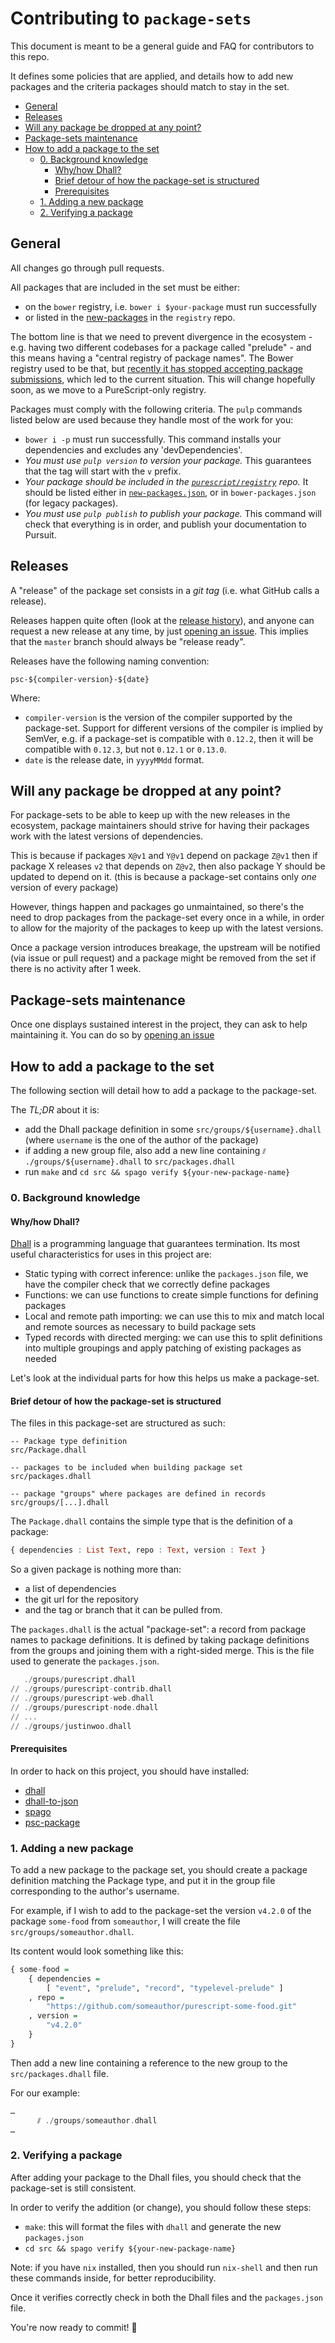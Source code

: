 # Contributing to `package-sets`

This document is meant to be a general guide and FAQ for contributors to this repo.

It defines some policies that are applied, and details how to add new packages and the criteria packages should match to stay in the set.


- [General](#general)
- [Releases](#releases)
- [Will any package be dropped at any point?](#will-any-package-be-dropped-at-any-point)
- [Package-sets maintenance](#package-sets-maintenance)
- [How to add a package to the set](#how-to-add-a-package-to-the-set)
  - [0. Background knowledge](#0-background-knowledge)
    - [Why/how Dhall?](#whyhow-dhall)
    - [Brief detour of how the package-set is structured](#brief-detour-of-how-the-package-set-is-structured)
    - [Prerequisites](#prerequisites)
  - [1. Adding a new package](#1-adding-a-new-package)
  - [2. Verifying a package](#2-verifying-a-package)


## General

All changes go through pull requests.

All packages that are included in the set must be either:
- on the `bower` registry, i.e. `bower i $your-package` must run successfully
- or listed in the [new-packages] in the `registry` repo.

The bottom line is that we need to prevent divergence in the ecosystem - e.g. having two different codebases for a package called "prelude" - and this means having a "central registry of package names".
The Bower registry used to be that, but [recently it has stopped accepting package submissions][no-bower], which led to the current situation. This will change hopefully soon, as we move to a PureScript-only registry.

Packages must comply with the following criteria. The `pulp` commands listed below are used because they handle most of the work for you:
- `bower i -p` must run successfully.
  This command installs your dependencies and excludes any 'devDependencies'.
- _You must use `pulp version` to version your package._
  This guarantees that the tag will start with the `v` prefix.
- _Your package should be included in the [`purescript/registry`][registry] repo._
  It should be listed either in [`new-packages.json`][new-packages], or in `bower-packages.json` (for legacy packages).
- _You must use `pulp publish` to publish your package._
  This command will check that everything is in order, and publish your documentation to Pursuit.

## Releases

A "release" of the package set consists in a *git tag* (i.e. what GitHub calls a release).

Releases happen quite often (look at the [release history][releases]), and anyone can request a new release at any time, by just [opening an issue][issues].
This implies that the `master` branch should always be "release ready".

Releases have the following naming convention:
```
psc-${compiler-version}-${date}
```

Where:
- `compiler-version` is the version of the compiler supported by the package-set.
  Support for different versions of the compiler is implied by SemVer, e.g. if a package-set is compatible with `0.12.2`, then it will be compatible with `0.12.3`, but not `0.12.1` or `0.13.0`.
- `date` is the release date, in `yyyyMMdd` format.

## Will any package be dropped at any point?

For package-sets to be able to keep up with the new releases in the ecosystem, package maintainers should strive for having their packages work with the latest versions of dependencies.

This is because if packages `X@v1` and `Y@v1` depend on package `Z@v1` then if package X releases `v2` that depends on `Z@v2`, then also package Y should be updated to depend on it. (this is because a package-set contains only *one* version of every package)

However, things happen and packages go unmaintained, so there's the need to drop packages from the package-set every once in a while, in order to allow for the majority of the packages to keep up with the latest versions.

Once a package version introduces breakage, the upstream will be notified (via issue or pull request) and a package might be removed from the set if there is no activity after 1 week.

## Package-sets maintenance

Once one displays sustained interest in the project, they can ask to help maintaining it.
You can do so by [opening an issue][issues]

## How to add a package to the set

The following section will detail how to add a package to the package-set.

The *TL;DR* about it is:
- add the Dhall package definition in some `src/groups/${username}.dhall` (where `username` is the one of the author of the package)
- if adding a new group file, also add a new line containing `⫽ ./groups/${username}.dhall` to `src/packages.dhall`
- run `make` and `cd src && spago verify ${your-new-package-name}`

### 0. Background knowledge

#### Why/how Dhall?

[Dhall](https://github.com/dhall-lang/dhall-lang) is a programming language that guarantees
termination. Its most useful characteristics for uses in this project are:
* Static typing with correct inference: unlike the `packages.json` file, we have the compiler check that we correctly define packages
* Functions: we can use functions to create simple functions for defining packages
* Local and remote path importing: we can use this to mix and match local and remote sources as necessary to build package sets
* Typed records with directed merging: we can use this to split definitions into multiple groupings and apply patching of existing packages as needed

Let's look at the individual parts for how this helps us make a package-set.

#### Brief detour of how the package-set is structured

The files in this package-set are structured as such:

```
-- Package type definition
src/Package.dhall

-- packages to be included when building package set
src/packages.dhall

-- package "groups" where packages are defined in records
src/groups/[...].dhall
```

The `Package.dhall` contains the simple type that is the definition of a package:

```hs
{ dependencies : List Text, repo : Text, version : Text }
```

So a given package is nothing more than:
- a list of dependencies
- the git url for the repository
- and the tag or branch that it can be pulled from.

The `packages.dhall` is the actual "package-set": a record from package names to package definitions.
It is defined by taking package definitions from the groups and joining them with a right-sided merge.
This is the file used to generate the `packages.json`.


```hs
   ./groups/purescript.dhall
// ./groups/purescript-contrib.dhall
// ./groups/purescript-web.dhall
// ./groups/purescript-node.dhall
// ...
// ./groups/justinwoo.dhall
```

#### Prerequisites

In order to hack on this project, you should have installed:
- [dhall]
- [dhall-to-json][dhall]
- [spago]
- [psc-package]

### 1. Adding a new package

To add a new package to the package set, you should create a package definition matching the Package type, and put it in the group file corresponding to the author's username.

For example, if I wish to add to the package-set the version `v4.2.0` of the package `some-food` from `someauthor`, I will create the file `src/groups/someauthor.dhall`.

Its content would look something like this:

```hs
{ some-food =
    { dependencies =
        [ "event", "prelude", "record", "typelevel-prelude" ]
    , repo =
        "https://github.com/someauthor/purescript-some-food.git"
    , version =
        "v4.2.0"
    }
}
```

Then add a new line containing a reference to the new group to the `src/packages.dhall` file.

For our example:

```hs
…
      ⫽ ./groups/someauthor.dhall
…
```


### 2. Verifying a package

After adding your package to the Dhall files, you should check that the package-set is still consistent.

In order to verify the addition (or change), you should follow these steps:
- `make`: this will format the files with `dhall` and generate the new `packages.json`
- `cd src && spago verify ${your-new-package-name}`

Note: if you have `nix` installed, then you should run `nix-shell` and then run these commands inside, for better reproducibility.

Once it verifies correctly check in both the Dhall files and the `packages.json` file.

You're now ready to commit! 🙂

[jq]: https://github.com/stedolan/jq
[psc-package]: https://github.com/purescript/psc-package/
[dhall]: https://github.com/dhall-lang/dhall-haskell
[releases]: https://github.com/purescript/package-sets/releases
[issues]: https://github.com/purescript/package-sets/issues
[spago]: https://github.com/spacchetti/spago
[bower]: https://bower.io/
[pulp]: https://github.com/purescript-contrib/pulp
[no-bower]: https://discourse.purescript.org/t/the-bower-registry-is-no-longer-accepting-package-submissions/1103
[new-packages]: https://github.com/purescript/registry/blob/master/bower-packages.json
[registry]: https://github.com/purescript/registry
